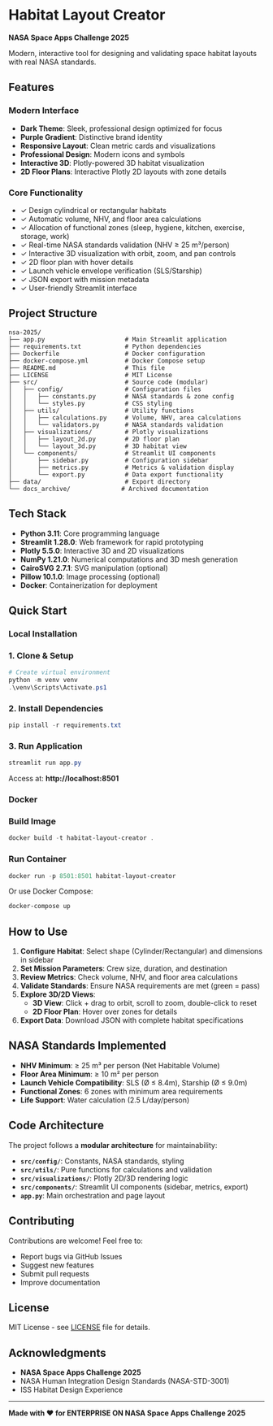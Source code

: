# Habitat Layout Creator

**NASA Space Apps Challenge 2025**

Modern, interactive tool for designing and validating space habitat layouts with real NASA standards.

## Features

### Modern Interface
- **Dark Theme**: Sleek, professional design optimized for focus
- **Purple Gradient**: Distinctive brand identity
- **Responsive Layout**: Clean metric cards and visualizations
- **Professional Design**: Modern icons and symbols
- **Interactive 3D**: Plotly-powered 3D habitat visualization
- **2D Floor Plans**: Interactive Plotly 2D layouts with zone details

### Core Functionality
- ✓ Design cylindrical or rectangular habitats
- ✓ Automatic volume, NHV, and floor area calculations
- ✓ Allocation of functional zones (sleep, hygiene, kitchen, exercise, storage, work)
- ✓ Real-time NASA standards validation (NHV ≥ 25 m³/person)
- ✓ Interactive 3D visualization with orbit, zoom, and pan controls
- ✓ 2D floor plan with hover details
- ✓ Launch vehicle envelope verification (SLS/Starship)
- ✓ JSON export with mission metadata
- ✓ User-friendly Streamlit interface

## Project Structure

```
nsa-2025/
├── app.py                      # Main Streamlit application
├── requirements.txt            # Python dependencies
├── Dockerfile                  # Docker configuration
├── docker-compose.yml          # Docker Compose setup
├── README.md                   # This file
├── LICENSE                     # MIT License
├── src/                        # Source code (modular)
│   ├── config/                 # Configuration files
│   │   ├── constants.py        # NASA standards & zone config
│   │   └── styles.py           # CSS styling
│   ├── utils/                  # Utility functions
│   │   ├── calculations.py     # Volume, NHV, area calculations
│   │   └── validators.py       # NASA standards validation
│   ├── visualizations/         # Plotly visualizations
│   │   ├── layout_2d.py        # 2D floor plan
│   │   └── layout_3d.py        # 3D habitat view
│   └── components/             # Streamlit UI components
│       ├── sidebar.py          # Configuration sidebar
│       ├── metrics.py          # Metrics & validation display
│       └── export.py           # Data export functionality
├── data/                       # Export directory
└── docs_archive/              # Archived documentation
```

## Tech Stack

- **Python 3.11**: Core programming language
- **Streamlit 1.28.0**: Web framework for rapid prototyping
- **Plotly 5.5.0**: Interactive 3D and 2D visualizations
- **NumPy 1.21.0**: Numerical computations and 3D mesh generation
- **CairoSVG 2.7.1**: SVG manipulation (optional)
- **Pillow 10.1.0**: Image processing (optional)
- **Docker**: Containerization for deployment

## Quick Start

### Local Installation

### 1. Clone & Setup

```powershell
# Create virtual environment
python -m venv venv
.\venv\Scripts\Activate.ps1
```

### 2. Install Dependencies

```powershell
pip install -r requirements.txt
```

### 3. Run Application

```powershell
streamlit run app.py
```

Access at: **http://localhost:8501**

### Docker

### Build Image

```powershell
docker build -t habitat-layout-creator .
```

### Run Container

```powershell
docker run -p 8501:8501 habitat-layout-creator
```

Or use Docker Compose:

```powershell
docker-compose up
```

## How to Use

1. **Configure Habitat**: Select shape (Cylinder/Rectangular) and dimensions in sidebar
2. **Set Mission Parameters**: Crew size, duration, and destination
3. **Review Metrics**: Check volume, NHV, and floor area calculations
4. **Validate Standards**: Ensure NASA requirements are met (green = pass)
5. **Explore 3D/2D Views**: 
   - **3D View**: Click + drag to orbit, scroll to zoom, double-click to reset
   - **2D Floor Plan**: Hover over zones for details
6. **Export Data**: Download JSON with complete habitat specifications

## NASA Standards Implemented

- **NHV Minimum**: ≥ 25 m³ per person (Net Habitable Volume)
- **Floor Area Minimum**: ≥ 10 m² per person
- **Launch Vehicle Compatibility**: SLS (Ø ≤ 8.4m), Starship (Ø ≤ 9.0m)
- **Functional Zones**: 6 zones with minimum area requirements
- **Life Support**: Water calculation (2.5 L/day/person)

## Code Architecture

The project follows a **modular architecture** for maintainability:

- **`src/config/`**: Constants, NASA standards, styling
- **`src/utils/`**: Pure functions for calculations and validation
- **`src/visualizations/`**: Plotly 2D/3D rendering logic
- **`src/components/`**: Streamlit UI components (sidebar, metrics, export)
- **`app.py`**: Main orchestration and page layout

## Contributing

Contributions are welcome! Feel free to:
- Report bugs via GitHub Issues
- Suggest new features
- Submit pull requests
- Improve documentation

## License

MIT License - see [LICENSE](LICENSE) file for details.

## Acknowledgments

- **NASA Space Apps Challenge 2025**
- NASA Human Integration Design Standards (NASA-STD-3001)
- ISS Habitat Design Experience

---

**Made with ❤️ for ENTERPRISE ON NASA Space Apps Challenge 2025**
